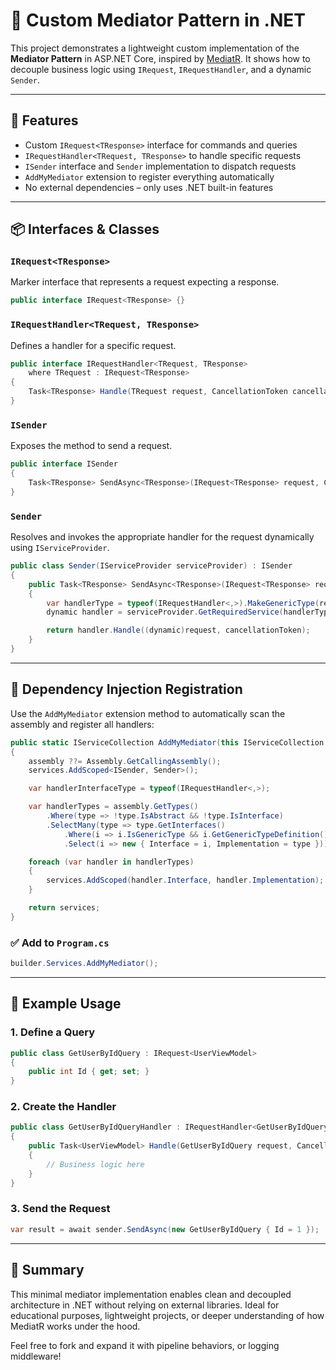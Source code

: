 # 🧩 Custom Mediator Pattern in .NET

This project demonstrates a lightweight custom implementation of the **Mediator Pattern** in ASP.NET Core, inspired by [MediatR](https://github.com/jbogard/MediatR). It shows how to decouple business logic using `IRequest`, `IRequestHandler`, and a dynamic `Sender`.

---

## 🚀 Features

- Custom `IRequest<TResponse>` interface for commands and queries
- `IRequestHandler<TRequest, TResponse>` to handle specific requests
- `ISender` interface and `Sender` implementation to dispatch requests
- `AddMyMediator` extension to register everything automatically
- No external dependencies – only uses .NET built-in features

---

## 📦 Interfaces & Classes

### `IRequest<TResponse>`

Marker interface that represents a request expecting a response.

```csharp
public interface IRequest<TResponse> {}
```

### `IRequestHandler<TRequest, TResponse>`

Defines a handler for a specific request.

```csharp
public interface IRequestHandler<TRequest, TResponse>
    where TRequest : IRequest<TResponse>
{
    Task<TResponse> Handle(TRequest request, CancellationToken cancellationToken = default);
}
```

### `ISender`

Exposes the method to send a request.

```csharp
public interface ISender
{
    Task<TResponse> SendAsync<TResponse>(IRequest<TResponse> request, CancellationToken cancellationToken = default);
}
```

### `Sender`

Resolves and invokes the appropriate handler for the request dynamically using `IServiceProvider`.

```csharp
public class Sender(IServiceProvider serviceProvider) : ISender
{
    public Task<TResponse> SendAsync<TResponse>(IRequest<TResponse> request, CancellationToken cancellationToken = default)
    {
        var handlerType = typeof(IRequestHandler<,>).MakeGenericType(request.GetType(), typeof(TResponse));
        dynamic handler = serviceProvider.GetRequiredService(handlerType);

        return handler.Handle((dynamic)request, cancellationToken);
    }
}
```

---

## 🧰 Dependency Injection Registration

Use the `AddMyMediator` extension method to automatically scan the assembly and register all handlers:

```csharp
public static IServiceCollection AddMyMediator(this IServiceCollection services, Assembly? assembly = null)
{
    assembly ??= Assembly.GetCallingAssembly();
    services.AddScoped<ISender, Sender>();

    var handlerInterfaceType = typeof(IRequestHandler<,>);

    var handlerTypes = assembly.GetTypes()
        .Where(type => !type.IsAbstract && !type.IsInterface)
        .SelectMany(type => type.GetInterfaces()
            .Where(i => i.IsGenericType && i.GetGenericTypeDefinition() == handlerInterfaceType)
            .Select(i => new { Interface = i, Implementation = type }));

    foreach (var handler in handlerTypes)
    {
        services.AddScoped(handler.Interface, handler.Implementation);
    }

    return services;
}
```

### ✅ Add to `Program.cs`

```csharp
builder.Services.AddMyMediator();
```

---

## 🧪 Example Usage

### 1. Define a Query

```csharp
public class GetUserByIdQuery : IRequest<UserViewModel>
{
    public int Id { get; set; }
}
```

### 2. Create the Handler

```csharp
public class GetUserByIdQueryHandler : IRequestHandler<GetUserByIdQuery, UserViewModel>
{
    public Task<UserViewModel> Handle(GetUserByIdQuery request, CancellationToken cancellationToken)
    {
        // Business logic here
    }
}
```

### 3. Send the Request

```csharp
var result = await sender.SendAsync(new GetUserByIdQuery { Id = 1 });
```

---

## 📌 Summary

This minimal mediator implementation enables clean and decoupled architecture in .NET without relying on external libraries. Ideal for educational purposes, lightweight projects, or deeper understanding of how MediatR works under the hood.

Feel free to fork and expand it with pipeline behaviors, or logging middleware!
